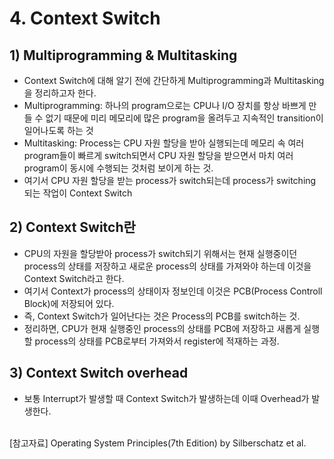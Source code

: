 # 4. Context Switch
## 1) Multiprogramming & Multitasking
+ Context Switch에 대해 알기 전에 간단하게 Multiprogramming과 Multitasking을 정리하고자 한다.
+ Multiprogramming: 하나의 program으로는 CPU나 I/O 장치를 항상 바쁘게 만들 수 없기 때문에 미리 메모리에 많은 program을 올려두고 지속적인 transition이 일어나도록 하는 것
+ Multitasking: Process는 CPU 자원 할당을 받아 실행되는데 메모리 속 여러 program들이 빠르게 switch되면서 CPU 자원 할당을 받으면서 마치 여러 program이 동시에 수행되는 것처럼 보이게 하는 것.
+ 여기서 CPU 자원 할당을 받는 process가 switch되는데 process가 switching 되는 작업이 Context Switch

## 2) Context Switch란
+ CPU의 자원을 할당받아 process가 switch되기 위해서는 현재 실행중이던 process의 상태를 저장하고 새로운 process의 상태를 가져와야 하는데 이것을 Context Switch라고 한다.
+ 여기서 Context가 process의 상태이자 정보인데 이것은 PCB(Process Controll Block)에 저장되어 있다.
+ 즉, Context Switch가 일어난다는 것은 Process의 PCB를 switch하는 것.
+ 정리하면, CPU가 현재 실행중인 process의 상태를 PCB에 저장하고 새롭게 실행할 process의 상태를 PCB로부터 가져와서 register에 적재하는 과정.

## 3) Context Switch overhead
+ 보통 Interrupt가 발생할 때 Context Switch가 발생하는데 이때 Overhead가 발생한다.

<br>
[참고자료] Operating System Principles(7th Edition) by Silberschatz et al.
